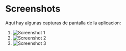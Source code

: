 # Screenshots

Aqui hay algunas capturas de pantalla de la aplicacion:

1. ![Screenshot 1](/assets/images/screenshot1.png)
2. ![Screenshot 2](/assets/images/screenshot2.png)
3. ![Screenshot 3](/assets/images/screenshot3.png)
